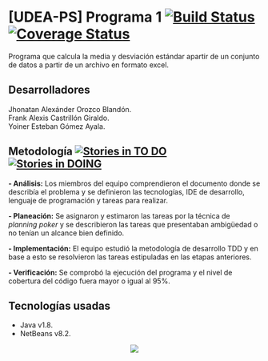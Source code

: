 # [UDEA-PS] Programa 1 [![Build Status](https://travis-ci.org/yoinergomez/Pruebas_PS0.svg?branch=master)](https://travis-ci.org/yoinergomez/Pruebas_PS0) [![Coverage Status](https://coveralls.io/repos/github/yoinergomez/Pruebas_PS0/badge.svg?branch=master)](https://coveralls.io/github/yoinergomez/Pruebas_PS0?branch=master)

Programa que calcula la media y desviación estándar apartir de un conjunto de datos a partir de un archivo en formato excel.

## Desarrolladores
Jhonatan Alexánder Orozco Blandón.  
Frank Alexis Castrillón Giraldo.  
Yoiner Esteban Gómez Ayala.

## Metodología [![Stories in TO DO](https://badge.waffle.io/yoinergomez/Pruebas_PS0.png?label=ready&title=TO%20DO)](https://waffle.io/yoinergomez/Pruebas_PS0?utm_source=badge) [![Stories in DOING](https://badge.waffle.io/yoinergomez/Pruebas_PS0.png?label=In%20Progress&title=DOING)](https://waffle.io/yoinergomez/Pruebas_PS0?utm_source=badge)
**- Análisis:** Los miembros del equipo comprendieron el documento donde se describía el problema y se definieron las tecnologías, IDE de desarrollo, lenguaje de programación y tareas para realizar. 

**- Planeación:** Se asignaron y estimaron las tareas por la técnica de _planning poker_ y se describieron las tareas que presentaban ambigüedad o no tenían un alcance bien definido.

**- Implementación:** El equipo estudió la metodología de desarrollo TDD y en base a esto se resolvieron las tareas estipuladas en las etapas anteriores. 

**- Verificación:** Se comprobó la ejecución del programa y el nivel de cobertura del código fuera mayor o igual al 95%.

## Tecnologías usadas
- Java v1.8.
- NetBeans v8.2.  
<div align="center">
    <img src="https://image.ibb.co/jYj5Ma/Captura.png" >
</div>

